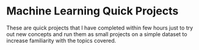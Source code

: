 # Machine Learning Quick Projects

These are quick projects that I have completed within few hours just to try out new concepts and run them as small projects on a simple dataset to increase familiarity with the topics covered.

